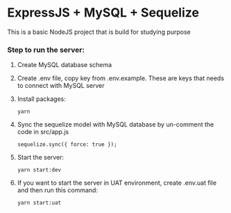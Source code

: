 # ExpressJS + MySQL + Sequelize

This is a basic NodeJS project that is build for studying purpose

### Step to run the server:

1. Create MySQL database schema
2. Create .env file, copy key from .env.example. These are keys that needs to connect with MySQL server
3. Install packages:

   `yarn`

4. Sync the sequelize model with MySQL database by un-comment the code in src/app.js

   `sequelize.sync({ force: true });`

5. Start the server:

   `yarn start:dev`

6. If you want to start the server in UAT environment, create .env.uat file and then run this command:

   `yarn start:uat`
